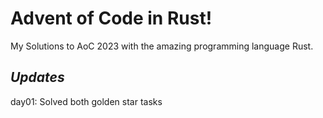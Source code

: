 # Advent of Code in Rust!
My Solutions to AoC 2023 with the amazing programming language Rust.
## *Updates* ## 
day01: Solved both golden star tasks

